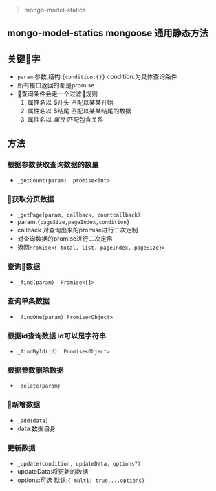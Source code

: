 >  mongo-model-statics
##  mongo-model-statics mongoose 通用静态方法
 

## 关键字
-   `param` 参数,结构:`{condition:{}}` condition:为具体查询条件    
-   所有接口返回的都是promise
-   查询条件会走一个过滤规则 
    1. 属性名以 $开头 匹配以某某开始
    2. 属性名以 $结尾 匹配以某某结尾的数据
    3. 属性名以 $属性$ 匹配包含关系
## 方法 
 

### 根据参数获取查询数据的数量

- `_getCount(param)  promise<int>`

### 获取分页数据
 -  `_getPage(param, callback, countcallback)  `
 -  param:`{pageSize,pageIndex,condition}`
 -  callback   对查询出来的promise进行二次定制
 -  对查询数据的promise进行二次定帛
 -  返回`Promise<{ total, list, pageIndex, pageSize}>`

### 查询数据   

-   `_find(param)  Promise<[]>` 

### 查询单条数据  

-   `_findOne(param) Promise<Object>`

### 根据id查询数据 id可以是字符串   

-   `_findById(id)  Promise<Object>`

### 根据参数删除数据

-   `_delete(param)`

### 新增数据

-   `_add(data)`
-   data:数据自身

### 更新数据

-   `_update(condition, updateData, options?)`
-   updateData:将更新的数据
-   options:可选 默认:`{ multi: true,...options}`